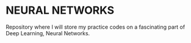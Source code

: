 # NEURAL NETWORKS

Repository where I will store my practice codes on a fascinating part of Deep Learning, Neural Networks.